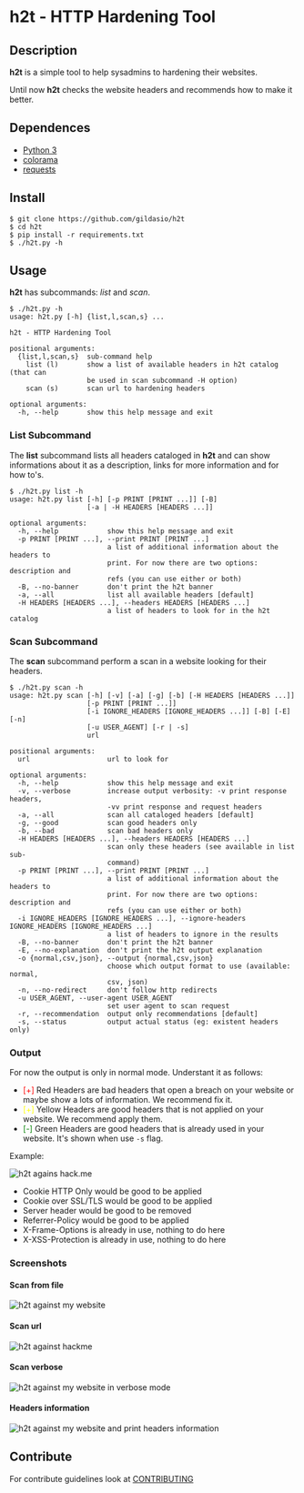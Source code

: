 # h2t - HTTP Hardening Tool

## Description

**h2t** is a simple tool to help sysadmins to hardening their websites.

Until now **h2t** checks the website headers and recommends how to make it better.

## Dependences

* [Python 3](https://www.python.org/download/releases/3.0/)
* [colorama](https://github.com/tartley/colorama)
* [requests](http://docs.python-requests.org/en/master/)

## Install

~~~
$ git clone https://github.com/gildasio/h2t
$ cd h2t
$ pip install -r requirements.txt
$ ./h2t.py -h
~~~

## Usage

**h2t** has subcommands: *list* and *scan*.

~~~
$ ./h2t.py -h
usage: h2t.py [-h] {list,l,scan,s} ...

h2t - HTTP Hardening Tool

positional arguments:
  {list,l,scan,s}  sub-command help
    list (l)       show a list of available headers in h2t catalog (that can
                   be used in scan subcommand -H option)
    scan (s)       scan url to hardening headers

optional arguments:
  -h, --help       show this help message and exit
~~~

### List Subcommand

The **list** subcommand lists all headers cataloged in **h2t** and can show informations about it as a description, links for more information and for how to's.

~~~
$ ./h2t.py list -h
usage: h2t.py list [-h] [-p PRINT [PRINT ...]] [-B]
                   [-a | -H HEADERS [HEADERS ...]]

optional arguments:
  -h, --help            show this help message and exit
  -p PRINT [PRINT ...], --print PRINT [PRINT ...]
                        a list of additional information about the headers to
                        print. For now there are two options: description and
                        refs (you can use either or both)
  -B, --no-banner       don't print the h2t banner
  -a, --all             list all available headers [default]
  -H HEADERS [HEADERS ...], --headers HEADERS [HEADERS ...]
                        a list of headers to look for in the h2t catalog
~~~

### Scan Subcommand

The **scan** subcommand perform a scan in a website looking for their headers.

~~~
$ ./h2t.py scan -h
usage: h2t.py scan [-h] [-v] [-a] [-g] [-b] [-H HEADERS [HEADERS ...]]
                   [-p PRINT [PRINT ...]]
                   [-i IGNORE_HEADERS [IGNORE_HEADERS ...]] [-B] [-E] [-n]
                   [-u USER_AGENT] [-r | -s]
                   url

positional arguments:
  url                   url to look for

optional arguments:
  -h, --help            show this help message and exit
  -v, --verbose         increase output verbosity: -v print response headers,
                        -vv print response and request headers
  -a, --all             scan all cataloged headers [default]
  -g, --good            scan good headers only
  -b, --bad             scan bad headers only
  -H HEADERS [HEADERS ...], --headers HEADERS [HEADERS ...]
                        scan only these headers (see available in list sub-
                        command)
  -p PRINT [PRINT ...], --print PRINT [PRINT ...]
                        a list of additional information about the headers to
                        print. For now there are two options: description and
                        refs (you can use either or both)
  -i IGNORE_HEADERS [IGNORE_HEADERS ...], --ignore-headers IGNORE_HEADERS [IGNORE_HEADERS ...]
                        a list of headers to ignore in the results
  -B, --no-banner       don't print the h2t banner
  -E, --no-explanation  don't print the h2t output explanation
  -o {normal,csv,json}, --output {normal,csv,json}
                        choose which output format to use (available: normal,
                        csv, json)
  -n, --no-redirect     don't follow http redirects
  -u USER_AGENT, --user-agent USER_AGENT
                        set user agent to scan request
  -r, --recommendation  output only recommendations [default]
  -s, --status          output actual status (eg: existent headers only)
~~~

### Output

For now the output is only in normal mode. Understant it as follows:

* <span style="color: red;">[+]</span> Red Headers are bad headers that open a breach on your website or maybe show a lots of information. We recommend fix it.
* <span style="color: yellow;">[+]</span> Yellow Headers are good headers that is not applied on your website. We recommend apply them.
* <span style="color: green">[-]</span> Green Headers are good headers that is already used in your website. It's shown when use `-s` flag.

Example:

![h2t agains hack.me](docs/hackme.png)

* Cookie HTTP Only would be good to be applied
* Cookie over SSL/TLS would be good to be applied
* Server header would be good to be removed
* Referrer-Policy would be good to be applied
* X-Frame-Options is already in use, nothing to do here
* X-XSS-Protection is already in use, nothing to do here

### Screenshots

#### Scan from file

![h2t against my website](docs/gildasio.png)

#### Scan url

![h2t against hackme](docs/hackme.png)

#### Scan verbose

![h2t against my website in verbose mode](docs/gildasio_verbose.png)

#### Headers information

![h2t against my website and print headers information](docs/gildasio_header_info.png)

## Contribute

For contribute guidelines look at [CONTRIBUTING](CONTRIBUTING.md)
